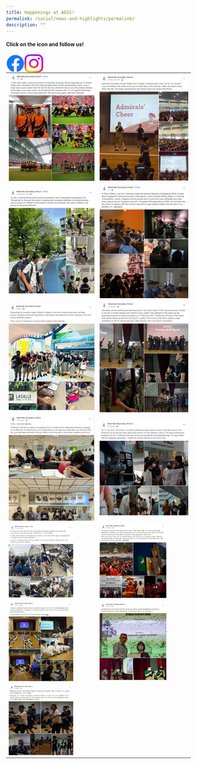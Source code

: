 ```yaml
---
title: Happenings at ADSS!
permalink: /social/news-and-highlights/permalink/
description: ""
---
```

#### Click on the icon and follow us!
<a href="https://www.facebook.com/profile.php?id=100064303914608"><img src="/images/f_logo_rgb-blue_58.png" align="left" style="width:10%"></a><a href="https://www.instagram.com/admiraltysecschool/"><img src="/images/instagram_glyph_gradient.png" align="left" style="width:10%"></a>






<br>
<br>



|  |  |
| -------- | -------- | 
|<img src="/images/social13.png" style="width:100%">|<img src="/images/social12.png" style="width:100%">|
|<img src="/images/social11.png" style="width:100%">|<img src="/images/social10.png" style="width:100%">|
|<img src="/images/social9.png" style="width:100%">|<img src="/images/social8.png" style="width:100%">|
|<img src="/images/social7.png" style="width:100%">|<img src="/images/social6.png" style="width:100%">|
|<img src="/images/social5.png" style="width:75%">|<img src="/images/social4.png" style="width:75%">|
|<img src="/images/social3.png" style="width:75%">|<img src="/images/social2.png" style="width:75%">|
|<img src="/images/social1.png" style="width:75%">||